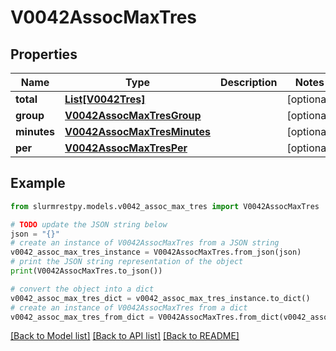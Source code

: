 # V0042AssocMaxTres


## Properties

Name | Type | Description | Notes
------------ | ------------- | ------------- | -------------
**total** | [**List[V0042Tres]**](V0042Tres.md) |  | [optional]
**group** | [**V0042AssocMaxTresGroup**](V0042AssocMaxTresGroup.md) |  | [optional]
**minutes** | [**V0042AssocMaxTresMinutes**](V0042AssocMaxTresMinutes.md) |  | [optional]
**per** | [**V0042AssocMaxTresPer**](V0042AssocMaxTresPer.md) |  | [optional]

## Example

```python
from slurmrestpy.models.v0042_assoc_max_tres import V0042AssocMaxTres

# TODO update the JSON string below
json = "{}"
# create an instance of V0042AssocMaxTres from a JSON string
v0042_assoc_max_tres_instance = V0042AssocMaxTres.from_json(json)
# print the JSON string representation of the object
print(V0042AssocMaxTres.to_json())

# convert the object into a dict
v0042_assoc_max_tres_dict = v0042_assoc_max_tres_instance.to_dict()
# create an instance of V0042AssocMaxTres from a dict
v0042_assoc_max_tres_from_dict = V0042AssocMaxTres.from_dict(v0042_assoc_max_tres_dict)
```
[[Back to Model list]](../README.md#documentation-for-models) [[Back to API list]](../README.md#documentation-for-api-endpoints) [[Back to README]](../README.md)


